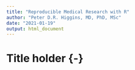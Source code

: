 ```yaml
---
title: "Reproducible Medical Research with R"
author: "Peter D.R. Higgins, MD, PhD, MSc"
date: "2021-01-19"
output: html_document
---
```

# Title holder {-}
